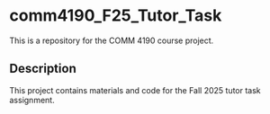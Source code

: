 # comm4190_F25_Tutor_Task

This is a repository for the COMM 4190 course project.

## Description

This project contains materials and code for the Fall 2025 tutor task assignment.
